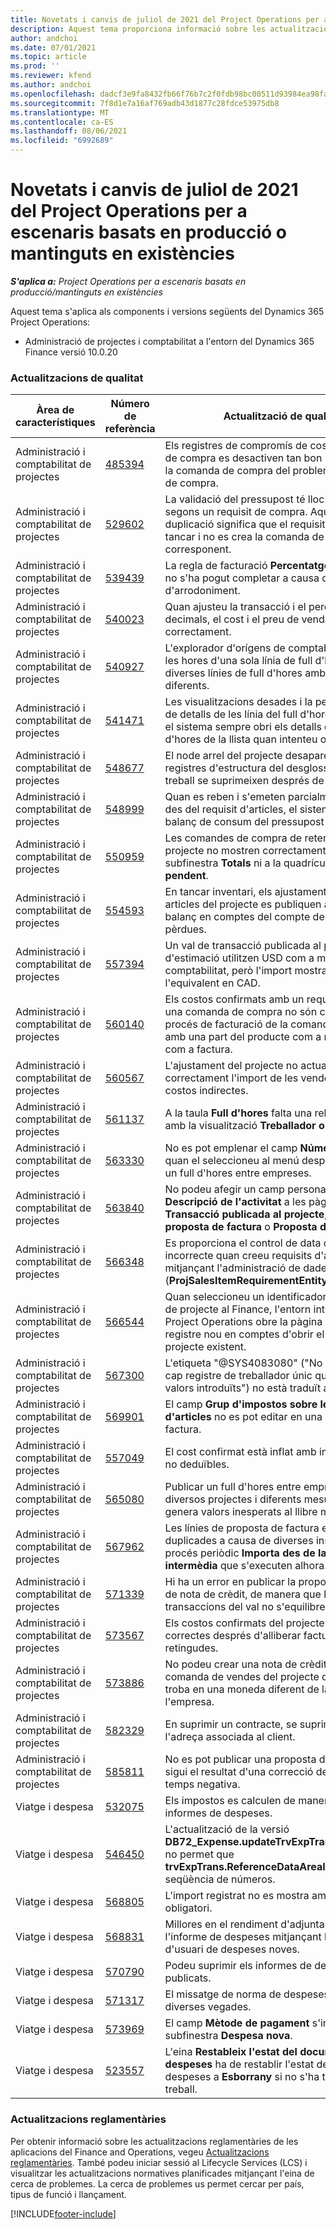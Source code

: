 ```yaml
---
title: Novetats i canvis de juliol de 2021 del Project Operations per a escenaris basats en producció o mantinguts en existències
description: Aquest tema proporciona informació sobre les actualitzacions de qualitat disponibles a la versió de juliol de 2021 del Project Operations per a escenaris basats en producció o mantinguts en existències.
author: andchoi
ms.date: 07/01/2021
ms.topic: article
ms.prod: ''
ms.reviewer: kfend
ms.author: andchoi
ms.openlocfilehash: dadcf3e9fa8432fb66f76b7c2f0fdb98bc00511d93984ea98fa30b4fc03fa426
ms.sourcegitcommit: 7f8d1e7a16af769adb43d1877c28fdce53975db8
ms.translationtype: MT
ms.contentlocale: ca-ES
ms.lasthandoff: 08/06/2021
ms.locfileid: "6992689"
---
```

# <a name="whats-new-or-changed-in-project-operations-july-2021-for-stockedproduction-based-scenarios"></a>Novetats i canvis de juliol de 2021 del Project Operations per a escenaris basats en producció o mantinguts en existències

_**S'aplica a:** Project Operations per a escenaris basats en producció/mantinguts en existències_

Aquest tema s'aplica als components i versions següents del Dynamics 365 Project Operations:

- Administració de projectes i comptabilitat a l'entorn del Dynamics 365 Finance versió 10.0.20
 
### <a name="quality-updates"></a>Actualitzacions de qualitat
                                                                                                                                                                                  
| Àrea de característiques                      | Número de referència| Actualització de qualitat                                                                                                                                                                          |
|-----------------------------------|--------|---------------------------------------------------------------------------------------------------------------------------------------------------------------------------------|
| Administració i comptabilitat de projectes | [485394](https://fix.lcs.dynamics.com/Issue/Details/?bugId=485394) | Els registres de compromís de cost d'un requisit de compra es desactiven tan bon punt s'allibera la comanda de compra del problema de requisit de compra.                                                                           |
| Administració i comptabilitat de projectes | [529602](https://fix.lcs.dynamics.com/Issue/Details/?bugId=529602) | La validació del pressupost té lloc dues vegades segons un requisit de compra. Aquesta duplicació significa que el requisit no es pot tancar i no es crea la comanda de compra corresponent.                                                                                                                        |
| Administració i comptabilitat de projectes | [539439](https://fix.lcs.dynamics.com/Issue/Details/?bugId=539439) | La regla de facturació **Percentatge de facturació** no s'ha pogut completar a causa d'un problema d'arrodoniment.                                                                              |
| Administració i comptabilitat de projectes | [540023](https://fix.lcs.dynamics.com/Issue/Details/?bugId=540023) | Quan ajusteu la transacció i el percentatge té decimals, el cost i el preu de venda no s'ajusten correctament.                                      |
| Administració i comptabilitat de projectes | [540927](https://fix.lcs.dynamics.com/Issue/Details/?bugId=540927) | L'explorador d'orígens de comptabilitat mostra les hores d'una sola línia de full d'hores per a diverses línies de full d'hores amb activitats diferents.                                      |
| Administració i comptabilitat de projectes | [541471](https://fix.lcs.dynamics.com/Issue/Details/?bugId=541471) | Les visualitzacions desades i la personalització de detalls de les línia del full d'hores provoca que el sistema sempre obri els detalls del primer full d'hores de la llista quan intenteu obrir-ne un.  |
| Administració i comptabilitat de projectes | [548677](https://fix.lcs.dynamics.com/Issue/Details/?bugId=548677) | El node arrel del projecte desapareix i els registres d'estructura del desglossament del treball se suprimeixen després de la importació.                                                                                             |
| Administració i comptabilitat de projectes | [548999](https://fix.lcs.dynamics.com/Issue/Details/?bugId=548999) | Quan es reben i s'emeten parcialment articles des del requisit d'articles, el sistema actualitza el balanç de consum del pressupost incorrecte. |
| Administració i comptabilitat de projectes | [550959](https://fix.lcs.dynamics.com/Issue/Details/?bugId=550959) | Les comandes de compra de retenció del projecte no mostren correctament els totals a la subfinestra **Totals** ni a la quadrícula **Factura pendent**.                                                                  |
| Administració i comptabilitat de projectes | [554593](https://fix.lcs.dynamics.com/Issue/Details/?bugId=554593) | En tancar inventari, els ajustaments de cost dels articles del projecte es publiquen al compte de balanç en comptes del compte de beneficis i pèrdues.                                                            |
| Administració i comptabilitat de projectes | [557394](https://fix.lcs.dynamics.com/Issue/Details/?bugId=557394) | Un val de transacció publicada al projecte i un val d'estimació utilitzen USD com a moneda de comptabilitat, però l'import mostra quin en seria l'equivalent en CAD.              |
| Administració i comptabilitat de projectes | [560140](https://fix.lcs.dynamics.com/Issue/Details/?bugId=560140) | Els costos confirmats amb un requisit d'article i una comanda de compra no són correctes en el procés de facturació de la comanda de compra amb una part del producte com a rebut i una altra com a factura.       |
| Administració i comptabilitat de projectes | [560567](https://fix.lcs.dynamics.com/Issue/Details/?bugId=560567) | L'ajustament del projecte no actualitza correctament l'import de les vendes amb els costos indirectes.                                                                                    |
| Administració i comptabilitat de projectes | [561137](https://fix.lcs.dynamics.com/Issue/Details/?bugId=561137) | A la taula **Full d'hores** falta una relació definida amb la visualització **Treballador o Recurs**.                                                                                   |
| Administració i comptabilitat de projectes | [563330](https://fix.lcs.dynamics.com/Issue/Details/?bugId=563330) | No es pot emplenar el camp **Número d'activitat** quan el seleccioneu al menú desplegable per a un full d'hores entre empreses.                                                                 |
| Administració i comptabilitat de projectes | [563840](https://fix.lcs.dynamics.com/Issue/Details/?bugId=563840) | No podeu afegir un camp personalitzat **Finalitat** o **Descripció de l'activitat** a les pàgines següents: **Transacció publicada al projecte**, **Creació de la proposta de factura** o **Proposta de factura**.  |
| Administració i comptabilitat de projectes | [566348](https://fix.lcs.dynamics.com/Issue/Details/?bugId=566348) | Es proporciona el control de data de lliurament incorrecte quan creeu requisits d'article mitjançant l'administració de dades (**ProjSalesItemRequirementEntity**).                                              |
| Administració i comptabilitat de projectes | [566544](https://fix.lcs.dynamics.com/Issue/Details/?bugId=566544) | Quan seleccioneu un identificador de contracte de projecte al Finance, l'entorn integrat del Project Operations obre la pàgina per crear un registre nou en comptes d'obrir el contracte de projecte existent.                                                                                                                 |
| Administració i comptabilitat de projectes | [567300](https://fix.lcs.dynamics.com/Issue/Details/?bugId=567300) |  L'etiqueta "@SYS4083080" ("No es pot trobar cap registre de treballador únic que correspon als valors introduïts") no està traduït al danès.                                |
| Administració i comptabilitat de projectes | [569901](https://fix.lcs.dynamics.com/Issue/Details/?bugId=569901) | El camp **Grup d'impostos sobre les vendes d'articles** no es pot editar en una proposta de factura.                                                                               |
| Administració i comptabilitat de projectes | [557049](https://fix.lcs.dynamics.com/Issue/Details/?bugId=557049) | El cost confirmat està inflat amb imports fiscals no deduïbles.                                                                                                    |
| Administració i comptabilitat de projectes | [565080](https://fix.lcs.dynamics.com/Issue/Details/?bugId=565080) | Publicar un full d'hores entre empreses amb diversos projectes i diferents mesures financeres genera valors inesperats al llibre major.                             |
| Administració i comptabilitat de projectes | [567962](https://fix.lcs.dynamics.com/Issue/Details/?bugId=567962) | Les línies de proposta de factura estan duplicades a causa de diverses instàncies del procés periòdic **Importa des de la còpia intermèdia** que s'executen alhora.                                      |
| Administració i comptabilitat de projectes | [571339](https://fix.lcs.dynamics.com/Issue/Details/?bugId=571339) | Hi ha un error en publicar la proposta de factura de nota de crèdit, de manera que les transaccions del val no s'equilibren.    |
| Administració i comptabilitat de projectes | [573567](https://fix.lcs.dynamics.com/Issue/Details/?bugId=573567) | Els costos confirmats del projecte no són correctes després d'alliberar factures pendents retingudes.                                                                             |
| Administració i comptabilitat de projectes | [573886](https://fix.lcs.dynamics.com/Issue/Details/?bugId=573886) | No podeu crear una nota de crèdit per a una comanda de vendes del projecte quan l'impost es troba en una moneda diferent de la moneda de l'empresa.                                      |
| Administració i comptabilitat de projectes | [582329](https://fix.lcs.dynamics.com/Issue/Details/?bugId=582329) | En suprimir un contracte, se suprimeix també l'adreça associada al client.                                                                                     |
| Administració i comptabilitat de projectes | [585811](https://fix.lcs.dynamics.com/Issue/Details/?bugId=585811) | No es pot publicar una proposta de factura que sigui el resultat d'una correcció de transacció de temps negativa.                                                                    |
| Viatge i despesa                  | [532075](https://fix.lcs.dynamics.com/Issue/Details/?bugId=532075) | Els impostos es calculen de manera diferent als informes de despeses.                                                                                                                  |
| Viatge i despesa                  | [546450](https://fix.lcs.dynamics.com/Issue/Details/?bugId=546450) | L'actualització de la versió **DB72_Expense.updateTrvExpTransProjTransId()** no permet que **trvExpTrans.ReferenceDataAreaId** creï la nova seqüència de números.                    |
| Viatge i despesa                  | [568805](https://fix.lcs.dynamics.com/Issue/Details/?bugId=568805) | L'import registrat no es mostra amb el camp obligatori.                                                                                                             |
| Viatge i despesa                  | [568831](https://fix.lcs.dynamics.com/Issue/Details/?bugId=568831) | Millores en el rendiment d'adjuntar una despesa a l'informe de despeses mitjançant la interfície d'usuari de despeses noves.                                                            |
| Viatge i despesa                  | [570790](https://fix.lcs.dynamics.com/Issue/Details/?bugId=570790) | Podeu suprimir els informes de despeses publicats.                                                                                           |
| Viatge i despesa                  | [571317](https://fix.lcs.dynamics.com/Issue/Details/?bugId=571317) | El missatge de norma de despeses es visualitza diverses vegades.                                                                                                       |
| Viatge i despesa                  | [573969](https://fix.lcs.dynamics.com/Issue/Details/?bugId=573969) | El camp **Mètode de pagament** s'inclou a la subfinestra **Despesa nova**.                                                                                                      |
| Viatge i despesa                  | [523557](https://fix.lcs.dynamics.com/Issue/Details/?bugId=523557) | L'eina **Restableix l'estat del document de despeses** ha de restablir l'estat de l'informe de despeses a **Esborrany** si no s'ha trobat el flux de treball. 

### <a name="regulatory-updates"></a>Actualitzacions reglamentàries
Per obtenir informació sobre les actualitzacions reglamentàries de les aplicacions del Finance and Operations, vegeu [Actualitzacions reglamentàries](/dynamics365/finance/localizations/regulatory-updates). També podeu iniciar sessió al Lifecycle Services (LCS) i visualitzar les actualitzacions normatives planificades mitjançant l'eina de cerca de problemes. La cerca de problemes us permet cercar per país, tipus de funció i llançament.


[!INCLUDE[footer-include](../../includes/footer-banner.md)]
